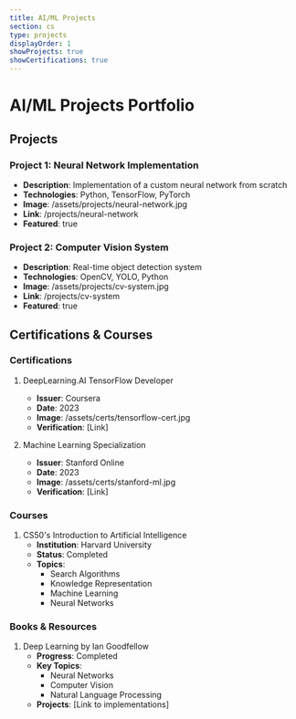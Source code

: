 ```yaml
---
title: AI/ML Projects
section: cs
type: projects
displayOrder: 1
showProjects: true
showCertifications: true
---
```


# AI/ML Projects Portfolio

## Projects

### Project 1: Neural Network Implementation
- **Description**: Implementation of a custom neural network from scratch
- **Technologies**: Python, TensorFlow, PyTorch
- **Image**: /assets/projects/neural-network.jpg
- **Link**: /projects/neural-network
- **Featured**: true

### Project 2: Computer Vision System
- **Description**: Real-time object detection system
- **Technologies**: OpenCV, YOLO, Python
- **Image**: /assets/projects/cv-system.jpg
- **Link**: /projects/cv-system
- **Featured**: true

## Certifications & Courses

### Certifications
1. DeepLearning.AI TensorFlow Developer
   - **Issuer**: Coursera
   - **Date**: 2023
   - **Image**: /assets/certs/tensorflow-cert.jpg
   - **Verification**: [Link]

2. Machine Learning Specialization
   - **Issuer**: Stanford Online
   - **Date**: 2023
   - **Image**: /assets/certs/stanford-ml.jpg
   - **Verification**: [Link]

### Courses
1. CS50's Introduction to Artificial Intelligence
   - **Institution**: Harvard University
   - **Status**: Completed
   - **Topics**: 
     - Search Algorithms
     - Knowledge Representation
     - Machine Learning
     - Neural Networks

### Books & Resources
1. Deep Learning by Ian Goodfellow
   - **Progress**: Completed
   - **Key Topics**: 
     - Neural Networks
     - Computer Vision
     - Natural Language Processing
   - **Projects**: [Link to implementations]